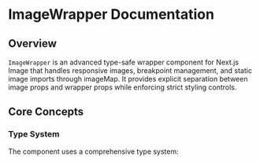 # ImageWrapper Documentation

## Overview
`ImageWrapper` is an advanced type-safe wrapper component for Next.js Image that handles responsive images, breakpoint management, and static image imports through imageMap. It provides explicit separation between image props and wrapper props while enforcing strict styling controls.

## Core Concepts

### Type System
The component uses a comprehensive type system:
```tsx
